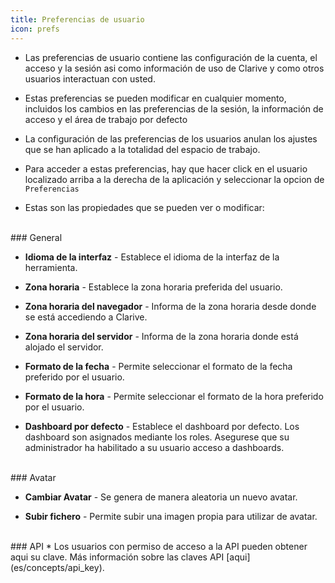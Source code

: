 ```yaml
---
title: Preferencias de usuario
icon: prefs
---
```

* Las preferencias de usuario contiene las configuración de la cuenta, el acceso y la sesión asi como información de uso de Clarive y como otros usuarios interactuan con usted.

* Estas preferencias se pueden modificar en cualquier momento, incluidos los cambios en las preferencias de la sesión, la información de acceso y el área de trabajo por defecto

* La configuración de las preferencias de los usuarios anulan los ajustes que se han aplicado a la totalidad del espacio de trabajo.

* Para acceder a estas preferencias, hay que hacer click en el usuario localizado arriba a la derecha de la aplicación y seleccionar la opcion de `Preferencias`

* Estas son las propiedades que se pueden ver o modificar:

<br />
### General

- **Idioma de la interfaz** - Establece el idioma de la interfaz de la herramienta. <br />

- **Zona horaria** - Establece la zona horaria preferida del usuario. <br />

- **Zona horaria del navegador** - Informa de la zona horaria desde donde se está accediendo a Clarive. <br />

- **Zona horaria del servidor** - Informa de la zona horaria donde está alojado el servidor. <br />

- **Formato de la fecha** - Permite seleccionar el formato de la fecha preferido por el usuario. <br />

- **Formato de la hora** - Permite seleccionar el formato de la hora preferido por el usuario. <br />

- **Dashboard por defecto** - Establece el dashboard por defecto. Los dashboard son asignados mediante los roles. Asegurese que su administrador ha habilitado a su usuario acceso a dashboards.

<br />
### Avatar

- **Cambiar Avatar** - Se genera de manera aleatoria un nuevo avatar. <br />

- **Subir fichero** - Permite subir una imagen propia para utilizar de avatar.


<br />
### API
* Los usuarios con permiso de acceso a la API pueden obtener aqui su clave. Más información sobre las claves API [aqui](es/concepts/api_key).

